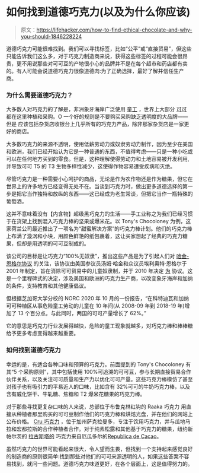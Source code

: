 # 如何找到道德巧克力(以及为什么你应该)

> 原文：<https://lifehacker.com/how-to-find-ethical-chocolate-and-why-you-should-1846228224>

道德巧克力可能很难找到。我们可以寻找标签，比如“公平”或“直接贸易”，但这些只能告诉我们这么多，对于巧克力制造商来说，获得这些标签的过程可能会很昂贵，更不用说那些对可可豆的产地很小心的品牌并不是在每个超市和药店都有卖的。有人可能会说道德巧克力很像道德肉:为了正确选择，最好了解并信任生产商。



### 为什么需要道德巧克力？

大多数人对巧克力的了解是，非洲象牙海岸广泛使用 [童工](https://www.washingtonpost.com/graphics/2019/business/hershey-nestle-mars-chocolate-child-labor-west-africa/) ，世界上大部分 [可可](https://en.wikipedia.org/wiki/Theobroma_cacao#:~:text=Theobroma%20cacao%2C%20also%20called%20the,solids%2C%20cocoa%20butter%20and%20chocolate.) 都在这里种植和采购。O 一个好的规则是不要购买采购缺乏透明度的大品牌——但是 应该包括杂货店收银台上几乎所有的巧克力产品，除非那家杂货店是一家更好的商店。

大多数巧克力的来源不透明，使用低薪劳动力或奴隶劳动力制作，因为至少在美国和欧洲，我们已经开始认为它是一种普通的东西，不值得考虑——只是一种小吃或可以在任何地方买到的零食。但是，这种理解使得劳动力和土地容易被开发利用,并导致可可 T5 的 T3 生物多样性减少，这使得作物容易遭受疾病和灭绝。

尽管巧克力是一种需要小心呵护的商品，无论是作为农作物还是作为糖果，但它在世界上的许多地方已经变得无处不在。当谈到巧克力时，做出更多道德选择的第一步是把它当作独特和放纵的东西——这已经成为老生常谈，但把它当作一瓶特殊的葡萄酒。

这并不意味着没有【内含物】超级黑巧克力的生活——手工业称之为我们已经习惯于在货架上找到混入巧克力棒的坚果或爆米花。以 Tony's Chocoloney 为例，这家荷兰公司最近推出了一项名为“甜蜜解决方案”的巧克力棒计划。他们的巧克力棒上布满了漩涡和小块，用颜色鲜艳的纸包裹着，这让买家想起了经典的巧克力糖果，但却是用透明的可可豆制成的。

该公司的目标是让巧克力“100%无奴隶”，推出这些产品是为了引起人们对 [哈金-恩格尔协议](https://cocoainitiative.org/knowledge-centre-post/harkin-engel-protocol/) 的关注，该协议由美国参议员汤姆·哈金和众议员埃利奥特·恩格尔于 2001 年制定，旨在消除可可贸易中的儿童奴隶制，并于 2010 年决定 [为](https://cocoainitiative.org/wp-content/uploads/2016/10/Cocoa_Framework_of_Action_9-12-10_Final-1-1.pdf) 协议。这是一个里程碑式的决定，涉及美国和欧洲的巧克力生产商，以改变象牙海岸和加纳的条件，支持教育和其他健康倡议。

但根据芝加哥大学分校的 NORC 2020 年 10 月的一份报告，“在科特迪瓦和加纳可可种植区从事危险童工劳动的儿童在 10 年间(从 2008-09 年到 2018-19 年)增加了 13 个百分点。与此同时，两国的可可产量增长了 62%。”

它的意思是巧克力行业发展得越快，危险的童工现象就越多，对巧克力棒和棒棒糖给予更多考虑变得越来越重要。

### 如何找到道德巧克力

幸运的是，有适合各种口味和预算的巧克力。前面提到的 Tony's Chocoloney 有其“5 个采购原则”，其中包括使用 100%可追溯的可可豆，参与长期直接贸易合作伙伴关系，以及关注可可质量和生产力以优化可可产量。这些巧克力棒模仿了甚至对孩子也有吸引力的平易近人的口味，比如含有 32%可可的牛奶巧克力棒，以及含有威化饼干、牛轧糖、焦糖和 T2 爆米花糖果的巧克力棒。

对于那些寻找更复杂口味的人来说，总部位于布鲁克林红钩的 Raaka 巧克力 用直接从种植者那里购买的可可豆制作他们的巧克力棒和烘焙光盘，并在他们的网站上公布价格。 [Cru 巧克力](https://www.cruchocolate.com/our-story) ，位于加州萨克拉曼多，专注于饮用巧克力，并与瓜地马拉和宏都拉斯的合作种植者合作。对于纯素松露和其他基于巧克力的糖果，纽约新帕尔茨的 [拉古斯塔的](https://lagustasluscious.com/the-source-of-our-chocolate/) 巧克力来自厄瓜多尔的[Republica de Cacao](https://republicadelcacao.com/pages/history)。

虽然巧克力的世界可能看起来很大，令人望而生畏，但找到一个支持起来感觉良好的制造商的原则很简单:找到那些对他们的可可来源透明的人，如果这些答案不容易找到，就问一些问题。道德巧克力味道更好，在各个层面上，这是值得努力的。
